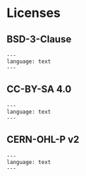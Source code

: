 # Licenses

## BSD-3-Clause

```{literalinclude} ../LICENSE.software
---
language: text
---
```

## CC-BY-SA 4.0

```{literalinclude} ../LICENSE.docs
---
language: text
---
```

## CERN-OHL-P v2

```{literalinclude} ../LICENSE.hardware
---
language: text
---
